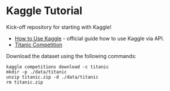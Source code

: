 # Kaggle Tutorial

Kick-off repository for starting with Kaggle!

- [How to Use Kaggle](https://www.kaggle.com/docs/api#getting-started-installation-&-authentication) - official guide
  how to use Kaggle via API.
- [Titanic Competition](https://www.kaggle.com/competitions/titanic/overview/evaluation)

Download the dataset using the following commands:
```shell
kaggle competitions download -c titanic
mkdir -p ./data/titanic
unzip titanic.zip -d ./data/titanic
rm titanic.zip
```